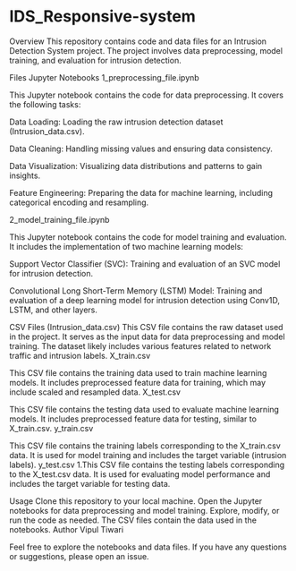 # IDS_Responsive-system

Overview
This repository contains code and data files for an Intrusion Detection System project. The project involves data preprocessing, model training, and evaluation for intrusion detection.

Files
Jupyter Notebooks
1_preprocessing_file.ipynb

This Jupyter notebook contains the code for data preprocessing. It covers the following tasks:

Data Loading: Loading the raw intrusion detection dataset (Intrusion_data.csv).

Data Cleaning: Handling missing values and ensuring data consistency.

Data Visualization: Visualizing data distributions and patterns to gain insights.

Feature Engineering: Preparing the data for machine learning, including categorical encoding and resampling.

2_model_training_file.ipynb

This Jupyter notebook contains the code for model training and evaluation. It includes the implementation of two machine learning models:

Support Vector Classifier (SVC): Training and evaluation of an SVC model for intrusion detection.

Convolutional Long Short-Term Memory (LSTM) Model: Training and evaluation of a deep learning model for intrusion detection using Conv1D, LSTM, and other layers.

CSV Files
(Intrusion_data.csv)
This CSV file contains the raw dataset used in the project. It serves as the input data for data preprocessing and model training. The dataset likely includes various features related to network traffic and intrusion labels.
X_train.csv

This CSV file contains the training data used to train machine learning models. It includes preprocessed feature data for training, which may include scaled and resampled data.
X_test.csv

This CSV file contains the testing data used to evaluate machine learning models. It includes preprocessed feature data for testing, similar to X_train.csv.
y_train.csv

This CSV file contains the training labels corresponding to the X_train.csv data. It is used for model training and includes the target variable (intrusion labels).
y_test.csv 1.This CSV file contains the testing labels corresponding to the X_test.csv data. It is used for evaluating model performance and includes the target variable for testing data.

Usage
Clone this repository to your local machine.
Open the Jupyter notebooks for data preprocessing and model training.
Explore, modify, or run the code as needed.
The CSV files contain the data used in the notebooks.
Author
Vipul Tiwari

Feel free to explore the notebooks and data files. If you have any questions or suggestions, please open an issue.
